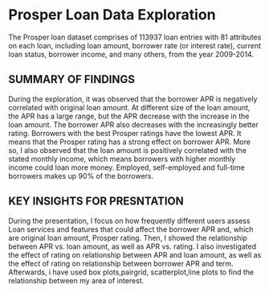 
# Prosper Loan Data Exploration

The Prosper loan dataset comprises of 113937 loan entries with 81 attributes on each loan, including loan amount, borrower rate (or interest rate), current loan status, borrower income, and many others, from the year 2009-2014.
## SUMMARY OF FINDINGS
During the exploration, it was observed that the borrower APR is negatively correlated with original loan amount. At different size of the loan amount, the APR has a large range, but the APR decrease with the increase in the loan amount. The borrower APR also decreases with the increasingly better rating. Borrowers with the best Prosper ratings have the lowest APR. It means that the Prosper rating has a strong effect on borrower APR. 
More so, I also observed that the loan amount is positively correlated with the stated monthly income, which means borrowers with higher monthly income could loan more money. Employed, self-employed and full-time borrowers makes up 90% of the borrowers. 

## KEY INSIGHTS FOR PRESNTATION
During the presentation, I focus on how frequently different users assess Loan services and features that could affect the borrower APR and, which are original loan amount, Prosper rating. Then, I showed the relationship between APR vs. loan amount, as well as APR vs. rating. I also investigated the effect of rating on relationship between APR and loan amount, as well as the effect of rating on relationship between borrower APR and term.
Afterwards, i have used box plots,pairgrid, scatterplot,line plots to find the relationship between my area of interest.
